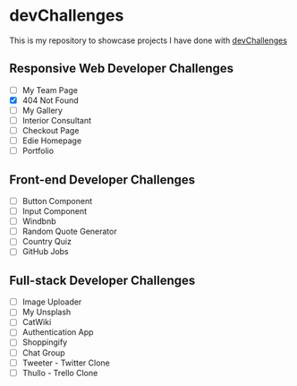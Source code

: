 # devChallenges

This is my repository to showcase projects I have done with [devChallenges](https://devchallenges.io/)

## Responsive Web Developer Challenges
- [ ] My Team Page
- [x] 404 Not Found
- [ ] My Gallery
- [ ] Interior Consultant
- [ ] Checkout Page
- [ ] Edie Homepage
- [ ] Portfolio

## Front-end Developer Challenges
- [ ] Button Component
- [ ] Input Component
- [ ] Windbnb
- [ ] Random Quote Generator
- [ ] Country Quiz
- [ ] GitHub Jobs

## Full-stack Developer Challenges
- [ ] Image Uploader
- [ ] My Unsplash
- [ ] CatWiki
- [ ] Authentication App
- [ ] Shoppingify
- [ ] Chat Group
- [ ] Tweeter - Twitter Clone
- [ ] Thullo - Trello Clone
